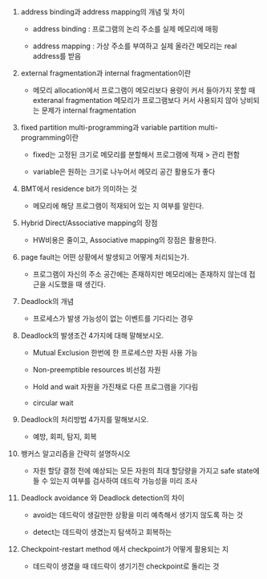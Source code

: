 1. address binding과 address mapping의 개념 및 차이
   
   - address binding : 프로그램의 논리 주소를 실제 메모리에 매핑
   
   - address mapping : 가상 주소를 부여하고 실제 올라간 메모리는 real address를 받음

2. external fragmentation과 internal fragmentation이란
   
   - 메모리 allocation에서 프로그램이 메모리보다 용량이 커서 들아가지 못할 때 exteranal fragmentation  메모리가 프로그램보다 커서 사용되지 않아 낭비되는 문제가 internal fragmentation

3. fixed partition multi-programming과 variable partition multi-programming이란
   
   - fixed는 고정된 크기로 메모리를 분할해서 프로그램에 적재 > 관리 편함
   
   - variable은 원하는 크기로 나누어서 메모리 공간 활용도가 좋다

4. BMT에서 residence bit가 의미하는 것
   
   - 메모리에 해당 프로그램이 적재되어 있는 지 여부를 알린다.

5. Hybrid Direct/Associative mapping의 장점
   
   - HW비용은 줄이고, Associative mapping의 장점은 활용한다.

6. page fault는 어떤 상황에서 발생되고 어떻게 처리되는가.
   
   - 프로그램이 자신의 주소 공간에는 존재하지만 메모리에는 존재하지 않는데 접근을 시도했을 때 생긴다.

7. Deadlock의 개념
   
   - 프로세스가 발생 가능성이 없는 이벤트를 기다리는 경우

8. Deadlock의 발생조건 4가지에 대해 말해보시오.
   
   - Mutual Exclusion 한번에 한 프로세스만 자원 사용 가능
   
   - Non-preemptible resources 비선점 자원
   
   - Hold and wait 자원을 가진채로 다른 프로그램을 기다림
   
   - circular wait 

9. Deadlock의 처리방법 4가지를 말해보시오.
   
   - 예방, 회피, 탐지, 회복

10. 뱅커스 알고리즘을 간략히 설명하시오
    
    - 자원 할당 결정 전에 예상되는 모든 자원의 최대 할당량을 가지고 safe state에 들 수 있는지 여부를 검사하여 데드락 가능성을 미리 조사

11. Deadlock avoidance 와 Deadlock detection의 차이
    
    - avoid는 데드락이 생길만한 상황을 미리 예측해서 생기지 않도록 하는 것
    
    - detect는 데드락이 생겼는지 탐색하고 회복하는 

12. Checkpoint-restart method 에서 checkpoint가 어떻게 활용되는 지
    
    - 데드락이 생겼을 때 데드락이 생기기전 checkpoint로 돌리는 것


